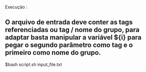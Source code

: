 Execução :
## O arquivo de entrada deve conter as tags referenciadas ou tag / nome do grupo, para adaptar basta manipular a variável ${i} para pegar o segundo parâmetro como tag e o primeiro como nome do grupo.
$bash script.sh input_file.txt
